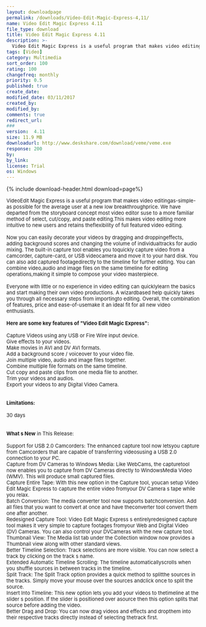 ```yaml
---
layout: downloadpage
permalink: /downloads/Video-Edit-Magic-Express-4,11/
name: Video Edit Magic Express 4.11
file_type: download
title: Video Edit Magic Express 4.11
description: >-
  Video Edit Magic Express is a useful program that makes video editing as-simple-as possible
tags: [Video]
category: Multimedia
sort_order: 100
rating: 100
changefreq: monthly
priority: 0.5
published: true
create_date: 
modified_date: 03/11/2017
created_by: 
modified_by: 
comments: true
redirect_url: 
### 
version:  4.11
size: 11.9 MB
downloadurl: http://www.deskshare.com/download/veme/veme.exe
response: 200
by: 
by_link: 
license: Trial 
os: Windows
---
```


{% include download-header.html download=page%}

<p style="fix-download-text !important">
<p><font size="2"><p>VideoEdit Magic Express is a useful program that makes video editingas-simple-as possible for the average user at a new low breakthroughprice. We have departed from the storyboard concept most video editor suse to a more familiar method of select, cut/copy, and paste editing.This makes video editing more intuitive to new users and retains theflexibility of full featured video editing. <br />
<br />
Now you can easily decorate your videos by dragging and droppingeffects, adding background scores and changing the volume of individualtracks for audio mixing. The built-in capture tool enables you toquickly capture video from a camcorder, capture-card, or USB videocamera and move it to your hard disk. You can also add captured footagedirectly to the timeline for further editing. You can combine video,audio and image files on the same timeline for editing operations,making it simple to compose your video masterpiece. <br />
<br />
Everyone with little or no experience in video editing can quicklylearn the basics and start making their own video productions. A wizardbased help quickly takes you through all necessary steps from importingto editing. Overall, the combination of features, price and ease-of-usemake it an ideal fit for all new video enthusiasts.<br />
<br />
<span><strong>Here </strong><strong>are some key features of "Video Edit Magic Express":</strong></span><br />
<br />
Capture Videos using any USB or Fire Wire input device. <br />
Give effects to your videos. <br />
Make movies in AVI and DV AVI formats. <br />
Add a background score / voiceover to your video file. <br />
Join multiple video, audio and image files together. <br />
Combine multiple file formats on the same timeline. <br />
Cut copy and paste clips from one media file to another. <br />
Trim your videos and audios. <br />
Export your videos to any Digital Video Camera.<br />
<br />
<br />
<span><strong>Limitations:</strong></span><br />
<br />
30 days<br />
<br />
<br />
<strong>What s New</strong> in This Release:<br />
<br />
Support for USB 2.0 Camcorders: The enhanced capture tool now letsyou capture from Camcorders that are capable of transferring videosusing a USB 2.0 connection to your PC. <br />
Capture from DV Cameras to Windows Media: Like WebCams, the capturetool now enables you to capture from DV Cameras directly to WindowsMedia Video (WMV). This will produce small captured files. <br />
Capture Entire Tape: With this new option in the Capture tool, youcan setup Video Edit Magic Express to capture the entire video fromyour DV Camera s tape while you relax. <br />
Batch Conversion: The media converter tool now supports batchconversion. Add all files that you want to convert at once and have theconverter tool convert them one after another. <br />
Redesigned Capture Tool: Video Edit Magic Express s entirelyredesigned capture tool makes it very simple to capture footages fromyour Web and Digital Video (DV) Cameras. You can also control your DVCameras with the new capture tool. <br />
Thumbnail View: The Media list tab under the Collection window now provides a Thumbnail view along with other standard views. <br />
Better Timeline Selection: Track selections are more visible. You can now select a track by clicking on the track s name. <br />
Extended Automatic Timeline Scrolling: The timeline automaticallyscrolls when you shuffle sources in between tracks in the timeline. <br />
Split Track: The Split Track option provides a quick method to splitthe sources in the tracks. Simply move your mouse over the sources andclick once to split the source. <br />
Insert Into Timeline: This new option lets you add your videos to thetimeline at the slider s position. If the slider is positioned over asource then this option splits that source before adding the video. <br />
Better Drag and Drop: You can now drag videos and effects and dropthem into their respective tracks directly instead of selecting thetrack first.</p></p></p>

